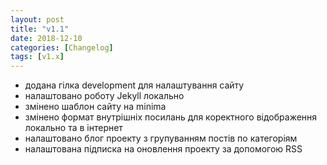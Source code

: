 ```yaml
---
layout: post
title: "v1.1"
date: 2018-12-10
categories: [Changelog]
tags: [v1.x]
---
```


- додана гілка development для налаштування сайту
- налаштовано роботу Jekyll локально
- змінено шаблон сайту на minima
- змінено формат внутрішніх посилань для коректного відображення локально
та в інтернет
- налаштовано блог проекту з групуванням постів по категоріям
- налаштована підписка на оновлення проекту за допомогою RSS
